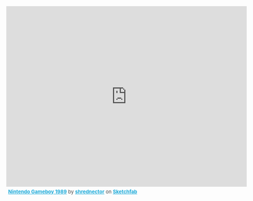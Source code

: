 <div class="responsive-embed" data-background-color="#000000" data-type="video">

<div class="sketchfab-embed-wrapper">
  <iframe title="A 3D model" width="640" height="480" src="https://sketchfab.com/models/eede8c1394dc4132af2f02f06d497fa8/embed?autostart=1&amp;ui_controls=1&amp;ui_infos=1&amp;ui_inspector=1&amp;ui_stop=1&amp;ui_watermark=1&amp;ui_watermark_link=1" frameborder="0" allow="autoplay; fullscreen; vr" mozallowfullscreen="true" webkitallowfullscreen="true"></iframe>
  <p style="font-size: 13px; font-weight: normal; margin: 5px; color: #4A4A4A;">
      <a href="https://sketchfab.com/3d-models/nintendo-gameboy-1989-eede8c1394dc4132af2f02f06d497fa8?utm_medium=embed&utm_source=website&utm_campaign=share-popup" target="_blank" style="font-weight: bold; color: #1CAAD9;">Nintendo Gameboy 1989</a>
      by <a href="https://sketchfab.com/shrednector?utm_medium=embed&utm_source=website&utm_campaign=share-popup" target="_blank" style="font-weight: bold; color: #1CAAD9;">shrednector</a>
      on <a href="https://sketchfab.com?utm_medium=embed&utm_source=website&utm_campaign=share-popup" target="_blank" style="font-weight: bold; color: #1CAAD9;">Sketchfab</a>
  </p>
</div>
</div>
